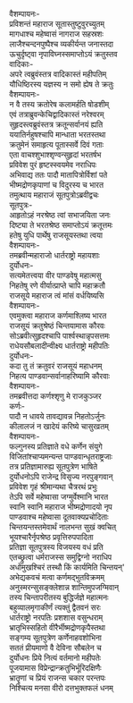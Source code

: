 वैशम्पायनः-  
प्रविशन्तं महाराज सूतास्तुष्टुवुरच्युतम्  
मागधाश्च महेष्वासं नागराज सहस्रशः  
लाजैश्चन्दनपुष्पैश्च व्यकीर्यन्त जनास्तदा  
ऊचुर्दृष्ट्वा नृपाविघ्नस्समाप्तोऽयं क्रतुस्तव  
वादिकाः-  
अपरे त्वब्रुवंस्तत्र वादिकास्तं महीपतिम्  
यौधिष्ठिरस्य यज्ञस्य न समो ह्येष ते क्रतुः  
वैशम्पायनः-  
न वै तस्य क्रतोरेष कलामर्हति षोडशीम्  
एवं तत्राब्रुवन्केचिद्वादिकास्तं नरेश्वरम्  
सुहृदस्त्वब्रुवंस्तत्र क्रतून्सर्वानयं ह्यति  
ययातिर्नहुषश्चापि मान्धाता भरतस्तथा  
क्रतुमेनं समाहृत्य पूतास्सर्वे दिवं गताः  
एता वाचश्शुभाश्शृण्वन्सुहृदां भरतर्षभ  
प्रविवेश पुरं हृष्टस्स्वयमेव नराधिपः  
अभिवाद्य ततः पादौ मातापित्रोर्विशां पते  
भीष्मद्रोणकृपाणां च विदुरस्य च भारत  
तमुत्थाय महाराजं सूतपुत्रोऽब्रवीद्वचः  
सूतपुत्रः-  
आहृतोऽहं नरश्रेष्ठ त्वां सभाजयिता जनः  
दिष्ट्या ते भरतश्रेष्ठ समाप्तोऽयं क्रतूत्तमः  
हतेषु युधि पार्थेषु राजसूयस्तथा त्वया  
वैशम्पायनः-  
तमब्रवीन्महाराजो धार्तराष्ट्रो महायशाः  
दुर्योधनः-  
सत्यमेतत्त्वया वीर पाण्डवेषु महात्मसु  
निहतेषु रणे वीर्यात्प्राप्ते चापि महाक्रतौ  
राजसूये महाराज त्वं मांसं वर्धयिष्यसि  
वैशम्पायनः-  
एवमुक्त्वा महाराज कर्णमाश्लिष्य भारत  
राजसूयं क्रतुश्रेष्ठं चिन्तयामास कौरवः  
सोऽब्रवीत्सुहृदश्चापि पार्श्वस्थान्नृपसत्तमः  
राधेयसौबलादीन्वीक्ष्य धार्तराष्ट्रो महीपतिः  
दुर्योधनः-  
कदा तु तं क्रतुवरं राजसूयं महाधनम्  
निहत्य पाण्डवान्सर्वानाहरिष्यामि कौरवाः  
वैशम्पायनः-  
तमब्रवीत्तदा कर्णश्शृणु मे राजकुञ्जर  
कर्णः-  
पादौ न धावये तावद्यावन्न निहतोऽर्जुनः  
कीलालजं न खादेयं करिष्ये चासुरव्रतम्  
वैशम्पायनः-  
फल्गुनस्य प्रतिज्ञाते वधे कर्णेन संयुगे  
विजितांश्चाप्यमन्यन्त पाण्डवान्धृतराष्ट्रजाः  
तत्र प्रतिज्ञामारुह्य सूतपुत्रेण भाषिते  
दुर्योधनोऽपि राजेन्द्र विसृज्य नरपुङ्गवान्  
प्रविवेश गृहं श्रीमान्यथा चैत्ररथं प्रभुः  
तेऽपि सर्वे महेष्वासा जग्मुर्वेश्मानि भारत  
स्वानि स्वानि महाराज भीष्मद्रोणादयो नृप  
पाण्डवाश्च महेष्वासा दूतवाक्यप्रचोदिताः  
चिन्तयन्तस्तमेवार्थं नालभन्त सुखं क्वचित्  
भूयश्चारैर्नृपश्रेष्ठ प्रवृत्तिरुपपादिता  
प्रतिज्ञा सूतपुत्रस्य विजयस्य वधं प्रति  
एतच्छ्रुत्वा धर्मराजस्स समुद्विग्नो नराधिप  
अधोमुखश्चिरं तस्थौ किं कार्यमिति चिन्तयन्'  
अभेद्यकवचं मत्वा कर्णमद्भुतविक्रमम्  
अनुस्मरन्सुसङ्क्लेशान्न शान्तिमुपजग्मिवान्  
तस्य चिन्तापरीतस्य बुद्धिर्जज्ञे महात्मनः  
बहुव्यालमृगाकीर्णं त्यक्तुं द्वैतवनं सरः  
धार्तराष्ट्रो नरपतिः प्रशशास वसुन्धराम्  
भ्रातृभिस्सहितो वीरैर्भीष्मद्रोणकृपैस्तथा  
सङ्गम्य सूतपुत्रेण कर्णेनाहवशोभिना  
सततं प्रीयमाणो वै देविना सौबलेन च  
दुर्योधनः प्रिये नित्यं वर्तमानो महीपतेः  
पूजयामास विप्रेन्द्रान्क्रतुभिर्भूरिदक्षिणैः  
भ्रातॄणां च प्रियं राजन्स चकार परन्तपः  
निश्चित्य मनसा वीरो दत्तभुक्तफलं धनम्  
